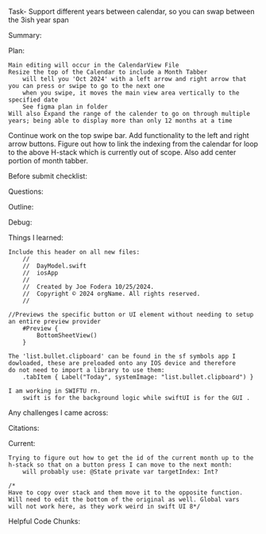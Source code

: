 
Task- 	Support different years between calendar, so you can swap between the 3ish year span 



Summary: 




Plan: 

	Main editing will occur in the CalendarView File 
	Resize the top of the Calendar to include a Month Tabber 
		will tell you 'Oct 2024' with a left arrow and right arrow that you can press or swipe to go to the next one 
		when you swipe, it moves the main view area vertically to the specified date 
		See figma plan in folder 
	Will also Expand the range of the calender to go on through multiple years; being able to display more than only 12 months at a time 
	

Continue work on the top swipe bar. Add functionality to the left and right arrow buttons. Figure out how to link the indexing from the calendar for loop to the above H-stack which is currently out of scope. Also add center portion of month tabber.


Before submit checklist: 



Questions: 



Outline: 



Debug: 



Things I learned: 

	Include this header on all new files: 
		//
		//  DayModel.swift
		//  iosApp
		//
		//  Created by Joe Fodera 10/25/2024.
		//  Copyright © 2024 orgName. All rights reserved.
		//

	//Previews the specific button or UI element without needing to setup an entire preview provider
		#Preview {
			BottomSheetView()
		}

	The 'list.bullet.clipboard' can be found in the sf symbols app I dowloaded, these are preloaded onto any IOS device and therefore
	do not need to import a library to use them: 
		.tabItem { Label("Today", systemImage: "list.bullet.clipboard") }
		
	I am working in SWIFTU rn. 
		swift is for the background logic while swiftUI is for the GUI . 


Any challenges I came across: 

Citations:




Current:

	Trying to figure out how to get the id of the current month up to the h-stack so that on a button press I can move to the next month: 
		will probably use: @State private var targetIndex: Int?
		
	/*
	Have to copy over stack and them move it to the opposite function. Will need to edit the bottom of the original as well. Global vars 
	will not work here, as they work weird in swift UI 8*/ 
	
	
	


Helpful Code Chunks: 



